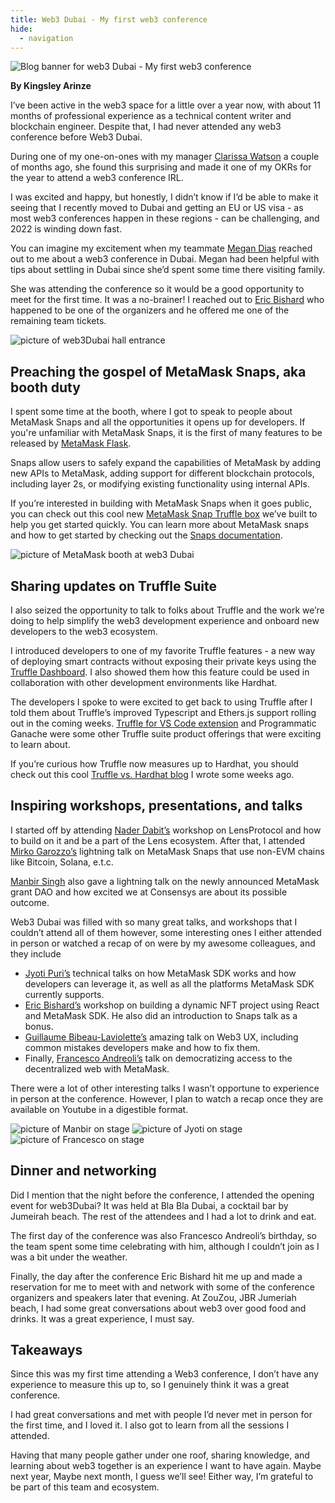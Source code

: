 ```yaml
---
title: Web3 Dubai - My first web3 conference
hide:
  - navigation
---
```


![Blog banner for web3 Dubai - My first web3 conference](./header-web3-dubai.jpg)

**By Kingsley Arinze**

I’ve been active in the web3 space for a little over a year now, with about 11  months of professional experience as a technical content writer and blockchain engineer. Despite that, I had never attended any web3 conference before Web3 Dubai. 

During one of my one-on-ones with my manager [Clarissa Watson](https://twitter.com/bluestwind) a couple of months ago, she found this surprising and made it one of my OKRs for the year to attend a web3 conference IRL. 

I was excited and happy, but honestly, I didn’t know if I’d be able to make it seeing that I recently moved to Dubai and getting an EU or US visa - as most web3 conferences happen in these regions -  can be challenging, and 2022  is winding down fast.

You can imagine my excitement when my teammate [Megan Dias](https://twitter.com/mycomeg) reached out to me about a web3 conference in Dubai. Megan had been helpful with tips about settling in Dubai since she’d spent some time there visiting family. 

She was attending the conference so it would be a good opportunity to meet for the first time. It was a no-brainer! I reached out to [Eric Bishard](https://twitter.com/httpJunkie) who happened to be one of the organizers and he offered me one of the remaining team tickets.

![picture of web3Dubai hall entrance](./hall_entrance.jpg)

## Preaching the gospel of MetaMask Snaps, aka booth duty

I spent some time at the booth, where I got to speak to people about MetaMask Snaps and all the opportunities it opens up for developers. If you're unfamiliar with MetaMask Snaps, it is the first of many features to be released by [MetaMask Flask](https://metamask.io/flask). 

Snaps allow users to safely expand the capabilities of MetaMask by adding new APIs to MetaMask, adding support for different blockchain protocols, including layer 2s, or modifying existing functionality using internal APIs.

If you’re interested in building with MetaMask Snaps when it goes public, you can check out this cool new [MetaMask Snap Truffle box](https://trufflesuite.com/boxes/metamask-snap-box) we’ve built to help you get started quickly. You can learn more about MetaMask snaps and how to get started by checking out the [Snaps documentation](https://docs.metamask.io/guide/snaps.html#what-is-snaps).

![picture of MetaMask booth at web3 Dubai](./MM_Booth.jpg)

## Sharing updates on Truffle Suite

I also seized the opportunity to talk to folks about Truffle and the work we’re doing to help simplify the web3 development experience and onboard new developers to the web3 ecosystem.

I introduced developers to one of my favorite Truffle features - a new way of deploying smart contracts without exposing their private keys using the [Truffle Dashboard](https://trufflesuite.com/blog/introducing-truffle-dashboard). I also showed them how this feature could be used in collaboration with other development environments like Hardhat.

The developers I spoke to were excited to get back to using Truffle after I told them about Truffle’s improved Typescript and Ethers.js support rolling out in the coming weeks.
[Truffle for VS Code extension](https://marketplace.visualstudio.com/items?itemName=trufflesuite-csi.truffle-vscode) and Programmatic Ganache were some other Truffle suite product offerings that were exciting to learn about. 

If you’re curious how Truffle now measures up to Hardhat, you should check out this cool [Truffle vs. Hardhat blog](https://trufflesuite.com/blog/truffle-vs-hardhat-breaking-down-the-difference-between-ethereums-top-development-environments) I wrote some weeks ago.

## Inspiring workshops, presentations, and talks

I started off by attending [Nader Dabit’s](https://twitter.com/dabit3) workshop on LensProtocol and how to build on it and be a part of the Lens ecosystem. After that, I attended [Mirko Garozzo’s](https://twitter.com/mirkogarozzo)  lightning talk on MetaMask Snaps that use non-EVM chains like Bitcoin, Solana, e.t.c.

[Manbir Singh](https://twitter.com/manbirmarwah) also gave a lightning talk on the newly announced MetaMask grant DAO and how excited we at Consensys are about its possible outcome.

Web3 Dubai was filled with so many great talks, and workshops that I couldn’t attend all of them however, some interesting ones I either attended in person or watched a recap of on were by my awesome colleagues, and they include

- [Jyoti Puri’s](https://twitter.com/jyopur?lang=en) technical talks on how MetaMask SDK works and how developers can leverage it, as well as all the platforms MetaMask SDK currently supports.
- [Eric Bishard’s](https://twitter.com/httpJunkie) workshop on building a dynamic NFT project using React and MetaMask SDK. He also did an introduction to Snaps talk as a bonus.
- [Guillaume Bibeau-Laviolette’s](https://twitter.com/GuiBibeau) amazing talk on Web3 UX, including common mistakes developers make and how to fix them.
- Finally, [Francesco Andreoli’s](https://twitter.com/francescoswiss) talk on democratizing access to the decentralized web with MetaMask.

There were a lot of other interesting talks I wasn’t opportune to experience in person at the conference. However, I plan to watch a recap once they are available on Youtube in a digestible format.

![picture of Manbir on stage](./Manbir.jpg)
![picture of Jyoti on stage](./jyoti.jpg)
![picture of Francesco on stage](./francesco.jpg)

## Dinner and networking

Did I mention that the night before the conference, I attended the opening event for web3Dubai? It was held at Bla Bla Dubai, a cocktail bar by Jumeirah beach. The rest of the attendees and I had a lot to drink and eat.

The first day of the conference was also Francesco Andreoli’s birthday, so the team spent some time celebrating with him, although I couldn’t join as I was a bit under the weather.

Finally, the day after the conference Eric Bishard hit me up and made a reservation for me to meet with and network with some of the conference organizers and speakers later that evening. At ZouZou, JBR Jumeriah beach, I had some great conversations about web3 over good food and drinks. It was a great experience, I must say.

## Takeaways

Since this was my first time attending a Web3 conference, I don’t have any experience to measure this up to, so I genuinely think it was a great conference.

I had great conversations and met with people I’d never met in person for the first time, and I loved it. I also got to learn from all the sessions I attended. 

Having that many people gather under one roof, sharing knowledge, and learning about web3 together is an experience I want to have again. Maybe next year, Maybe next month, I guess we’ll see! Either way, I’m grateful to be part of this team and ecosystem.
